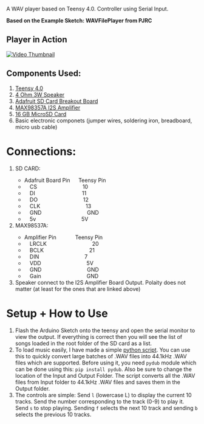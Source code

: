 A WAV player based on Teensy 4.0. Controller using Serial Input.<p>
**Based on the Example Sketch: WAVFilePlayer from PJRC**

## Player in Action
[![Video Thumbnail](https://i.imgur.com/etWtLjw.jpeg)](https://youtu.be/73Po7TvNCfo)

## Components Used:
1. [Teensy 4.0](https://www.pjrc.com/store/teensy40.html)
2. [4 Ohm 3W Speaker](https://a.co/d/9ChifTU)
3. [Adafruit SD Card Breakout Board](https://a.co/d/350EmVX)
4. [MAX98357A I2S Amplifier](https://a.co/d/iPsQDQp)
5. [16 GB MicroSD Card](https://a.co/d/iPsQDQp)
6. Basic electronic componets (jumper wires, soldering iron, breadboard, micro usb cable)

# Connections:
<ol>
<li> SD CARD:</li>
  <ul>
  <li>Adafruit Board Pin &emsp; Teensy Pin</li>
  <li> &emsp;CS &emsp;&emsp;&emsp;&emsp;&emsp;&emsp;&emsp;&emsp; 10</li>
  <li> &emsp;DI &emsp;&emsp;&emsp;&emsp;&emsp;&emsp;&emsp;&emsp;&nbsp; 11</li>
  <li> &emsp;DO &emsp;&emsp;&emsp;&emsp;&emsp;&emsp;&emsp;&emsp; 12</li>
  <li> &emsp;CLK &emsp;&emsp;&emsp;&emsp;&emsp;&emsp;&emsp;&emsp; 13</li>
  <li> &emsp;GND &emsp;&emsp;&emsp;&emsp;&emsp;&emsp;&emsp;&emsp; GND</li>
  <li> &emsp;5v &emsp;&emsp;&emsp;&emsp;&emsp;&emsp;&emsp;&emsp; 5V</li>
  </ul>
 <li> MAX98537A:</li>
  <ul>
  <li>Amplifier Pin &emsp;&emsp;&emsp; Teensy Pin</li>
  <li> &emsp;LRCLK &emsp;&emsp;&emsp;&emsp;&emsp;&emsp;&emsp;&emsp; 20</li>
  <li> &emsp;BCLK &emsp;&emsp;&emsp;&emsp;&emsp;&emsp;&emsp;&emsp; 21</li>
  <li> &emsp;DIN &emsp;&emsp;&emsp;&emsp;&emsp;&emsp;&emsp;&emsp; 7</li>
  <li> &emsp;VDD &emsp;&emsp;&emsp;&emsp;&emsp;&emsp;&emsp;&emsp; 5V</li>
  <li> &emsp;GND &emsp;&emsp;&emsp;&emsp;&emsp;&emsp;&emsp;&emsp; GND</li>
  <li> &emsp;Gain &emsp;&emsp;&emsp;&emsp;&emsp;&emsp;&emsp;&emsp; GND</li>
  </ul>
 <li>Speaker connect to the I2S Amplifier Board Output. Polaity does not matter (at least for the ones that are linked above)</li>
</ol>

# Setup + How to Use

1. Flash the Arduino Sketch onto the teensy and open the serial monitor to view the output. If everything is correct then you will see the list of songs loaded in the root folder of the SD card as a list.
2. To load music easily, I have made a simple [python script](https://github.com/Nischay2312/TeensyWavPlayer/blob/main/ConvertWav.py). You can use this to quickly convert large batches of .WAV files into 44.1kHz .WAV files which are supported. Before using it, you need `pydub` module which can be done using this: `pip install pydub`. Also be sure to change the location of the Input and Output Folder. The script converts all the .WAV files from Input folder to 44.1kHz .WAV files and saves them in the Output folder.
3. The controls are simple: Send `l` (lowercase L) to display the current 10 tracks. Send the number corresponding to the track (0-9) to play it. Send `s` to stop playing. Sending `f` selects the next 10 track and sending `b` selects the previous 10 tracks. 